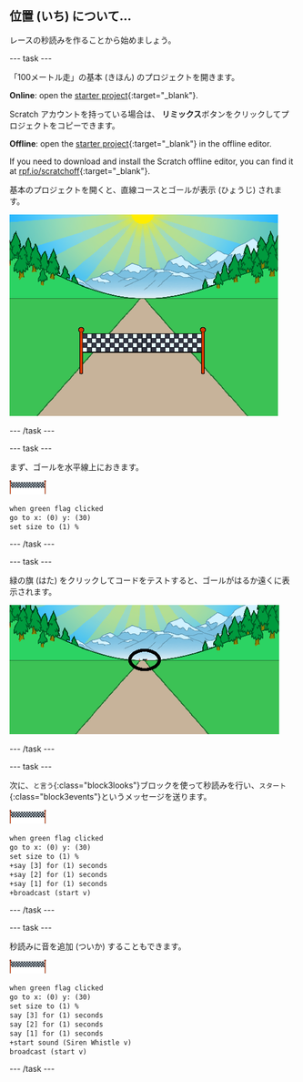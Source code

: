 ## 位置 (いち) について...

レースの秒読みを作ることから始めましょう。

--- task ---

「100メートル走」の基本 (きほん) のプロジェクトを開きます。

**Online**: open the [starter project](https://rpf.io/sprint-on){:target="_blank"}.

Scratch アカウントを持っている場合は、 **リミックス**ボタンをクリックしてプロジェクトをコピーできます。

**Offline**: open the [starter project](https://rpf.io/p/en/sprint-go){:target="_blank"} in the offline editor.

If you need to download and install the Scratch offline editor, you can find it at [rpf.io/scratchoff](https://rpf.io/scratchoff){:target="_blank"}.

基本のプロジェクトを開くと、直線コースとゴールが表示 (ひょうじ) されます。

![基本のプロジェクト](images/sprint-starter.png)

--- /task ---

--- task ---

まず、ゴールを水平線上におきます。

![ゴールのスプライト](images/finish-line-sprite.png)

```blocks3
when green flag clicked
go to x: (0) y: (30)
set size to (1) %
```

--- /task ---

--- task ---

緑の旗 (はた) をクリックしてコードをテストすると、ゴールがはるか遠くに表示されます。

![遠くにあるゴール](images/sprint-line-start-test-annotated.png)

--- /task ---

--- task ---

次に、`と言う`{:class="block3looks"}ブロックを使って秒読みを行い、`スタート`{:class="block3events"}というメッセージを送ります。

![ゴールのスプライト](images/finish-line-sprite.png)

```blocks3
when green flag clicked
go to x: (0) y: (30)
set size to (1) %
+say [3] for (1) seconds
+say [2] for (1) seconds
+say [1] for (1) seconds
+broadcast (start v)
```

--- /task ---

--- task ---

秒読みに音を追加 (ついか) することもできます。

![ゴールのスプライト](images/finish-line-sprite.png)

```blocks3
when green flag clicked
go to x: (0) y: (30)
set size to (1) %
say [3] for (1) seconds
say [2] for (1) seconds
say [1] for (1) seconds
+start sound (Siren Whistle v)
broadcast (start v)
```

--- /task ---
